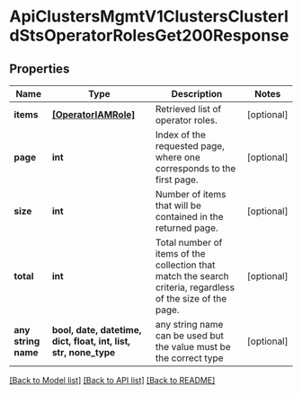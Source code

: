 # ApiClustersMgmtV1ClustersClusterIdStsOperatorRolesGet200Response


## Properties
Name | Type | Description | Notes
------------ | ------------- | ------------- | -------------
**items** | [**[OperatorIAMRole]**](OperatorIAMRole.md) | Retrieved list of operator roles. | [optional] 
**page** | **int** | Index of the requested page, where one corresponds to the first page. | [optional] 
**size** | **int** | Number of items that will be contained in the returned page. | [optional] 
**total** | **int** | Total number of items of the collection that match the search criteria, regardless of the size of the page. | [optional] 
**any string name** | **bool, date, datetime, dict, float, int, list, str, none_type** | any string name can be used but the value must be the correct type | [optional]

[[Back to Model list]](../README.md#documentation-for-models) [[Back to API list]](../README.md#documentation-for-api-endpoints) [[Back to README]](../README.md)


